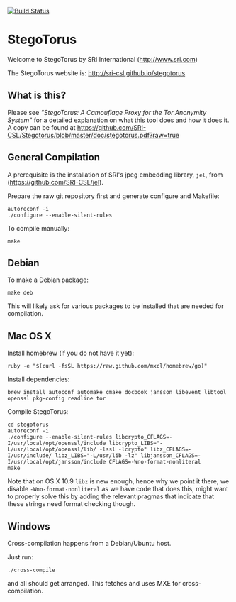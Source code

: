 
[![Build Status](https://travis-ci.org/SRI-CSL/stegotorus.svg?branch=master)](https://travis-ci.org/SRI-CSL/stegotorus)


StegoTorus
==========

Welcome to StegoTorus by SRI International (http://www.sri.com)

The StegoTorus website  is: http://sri-csl.github.io/stegotorus

What is this?
-------------

Please see *"StegoTorus: A Camouflage Proxy for the Tor Anonymity System"*
for a detailed explanation on what this tool does and how it does it.
A copy can be found at https://github.com/SRI-CSL/Stegotorus/blob/master/doc/stegotorus.pdf?raw=true

General Compilation
-------------------

A prerequisite is the installation of SRI's jpeg embedding 
library, `jel`, from (https://github.com/SRI-CSL/jel).

Prepare the raw git repository first and generate configure and Makefile:
```
autoreconf -i
./configure --enable-silent-rules
```

To compile manually:
```
make
```

Debian
------

To make a Debian package:
```
make deb
```

This will likely ask for various packages to be installed that are needed for compilation.

Mac OS X
--------

Install homebrew (if you do not have it yet):
```
ruby -e "$(curl -fsSL https://raw.github.com/mxcl/homebrew/go)"
```

Install dependencies:
```
brew install autoconf automake cmake docbook jansson libevent libtool openssl pkg-config readline tor
```

Compile StegoTorus:
```
cd stegotorus
autoreconf -i
./configure --enable-silent-rules libcrypto_CFLAGS=-I/usr/local/opt/openssl/include libcrypto_LIBS="-L/usr/local/opt/openssl/lib/ -lssl -lcrypto" libz_CFLAGS=-I/usr/include/ libz_LIBS="-L/usr/lib -lz" libjansson_CFLAGS=-I/usr/local/opt/jansson/include CFLAGS=-Wno-format-nonliteral
make
```

Note that on OS X 10.9 `libz` is new enough, hence why we point it there, we disable `-Wno-format-nonliteral` as we have code that does this, might want to properly solve this by adding the relevant pragmas that indicate that these strings need format checking though.

Windows
-------

Cross-compilation happens from a Debian/Ubuntu host.

Just run:
```
./cross-compile
```
and all should get arranged. This fetches and uses MXE for cross-compilation.

